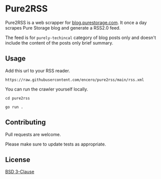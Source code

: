 # Pure2RSS

Pure2RSS is a web scrapper for [blog.purestorage.com](https://choosealicense.com/licenses/mit/).
It once a day scrapes Pure Storage blog and generate a RSS2.0 feed.

The feed is for `purely-techincal` category of blog posts only and doesn't
include the content of the posts only brief summary.

## Usage

Add this url to your RSS reader.

```
https://raw.githubusercontent.com/encero/pure2rss/main/rss.xml
```

You can run the crawler yourself locally.
```
cd pure2rss

go run .
```

## Contributing

Pull requests are welcome.

Please make sure to update tests as appropriate.

## License

[BSD 3-Clause](https://choosealicense.com/licenses/bsd-3-clause/)
